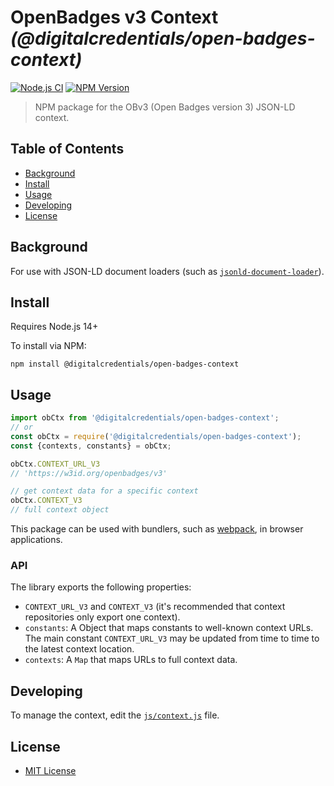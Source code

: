 # OpenBadges v3 Context _(@digitalcredentials/open-badges-context)_

[![Node.js CI](https://github.com/digitalcredentials/open-badges-context/workflows/Node.js%20CI/badge.svg)](https://github.com/digitalcredentials/open-badges-context/actions?query=workflow%3A%22Node.js+CI%22)
[![NPM Version](https://img.shields.io/npm/v/@digitalcredentials/open-badges-context.svg)](https://npm.im/@digitalcredentials/open-badges-context)

> NPM package for the OBv3 (Open Badges version 3) JSON-LD context.

## Table of Contents

- [Background](#background)
- [Install](#install)
- [Usage](#usage)
- [Developing](#developing)
- [License](#license)

## Background

For use with JSON-LD document loaders (such as [`jsonld-document-loader`](https://github.com/digitalbazaar/jsonld-document-loader)).

## Install

Requires Node.js 14+

To install via NPM:

```
npm install @digitalcredentials/open-badges-context
```

## Usage

```js
import obCtx from '@digitalcredentials/open-badges-context';
// or
const obCtx = require('@digitalcredentials/open-badges-context');
const {contexts, constants} = obCtx;

obCtx.CONTEXT_URL_V3
// 'https://w3id.org/openbadges/v3'

// get context data for a specific context
obCtx.CONTEXT_V3
// full context object
```

This package can be used with bundlers, such as [webpack](https://webpack.js.org/), 
in browser applications.

### API

The library exports the following properties:
- `CONTEXT_URL_V3` and `CONTEXT_V3` (it's recommended that context repositories only export one context).
- `constants`: A Object that maps constants to well-known context URLs. The
  main constant `CONTEXT_URL_V3` may be updated from time to time to the
  latest context location.
- `contexts`: A `Map` that maps URLs to full context data.

## Developing

To manage the context, edit the [`js/context.js`](js/context.js) file.

## License

* [MIT License](./LICENSE)
